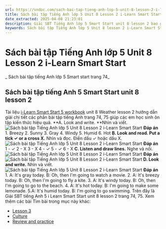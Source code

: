 ```yaml
---
url: https://vndoc.com/sach-bai-tap-tieng-anh-lop-5-unit-8-lesson-2-i-learn-smart-start-338903
title: Sách bài tập Tiếng Anh lớp 5 Unit 8 Lesson 2 i-Learn Smart Start - Sách bài tập tiếng Anh lớp 5 Smart start trang 74 - VnDoc.com
date_extracted: 2025-04-08 21:23:01
description: Giải SBT Tiếng Anh lớp 5 Smart Start unit 8 lesson 2 bao gồm đáp án các phần bài tập tiếng Anh trang 74, 75.
keywords: Sách bài tập Tiếng Anh lớp 5 Unit 8 lesson 2 i-Learn Smart Start,Sách bài tập tiếng Anh lớp 5 Smart start trang 74,smart start grade 5 workbook Unit 8 lesson 2,sách bài tập tiếng anh lớp 5 i learn smart start Unit 8 lesson 2,i Learn Smart Start 5 workbook Unit 8 lesson 2,sách bài tập tiếng anh lớp 5 unit 8 lesson 2,sbt tiếng anh lớp 5 unit 8 lesson 2
---
```


# Sách bài tập Tiếng Anh lớp 5 Unit 8 Lesson 2 i-Learn Smart Start
 _ Sách bài tập tiếng Anh lớp 5 Smart start trang 74_
## Sách bài tập tiếng Anh 5 Smart Start unit 8 lesson 2
Tài liệu [i-Learn Smart Start 5 workbook](<https://vndoc.com/sach-bai-tap-tieng-anh-lop-5-i-learn-smart-start>) unit 8 Weather lesson 2 hướng dẫn giải chi tiết các phần bài tập tiếng Anh trang 74, 75 giúp các em học sinh ôn tập kiến thức hiệu quả.
**A. Look and write. **Nhìn và viết.
![Sách bài tập Tiếng Anh lớp 5 Unit 8 Lesson 2 i-Learn Smart Start](https://i.vdoc.vn/data/image/2025/03/19/sach-bai-tap-tieng-anh-lop-5-unit-8-lesson-2-i-learn-smart-start-1.png)
**Đáp án**
1\. Breezy
2\. Sunny
3\. Gray
4\. Windy
5\. Humid
6\. Hot
**B. Look and read. Put a tick ✓ or a cross X.** Nhìn và đọc. Điền dấu ✓ hoặc dấu X.
![Sách bài tập Tiếng Anh lớp 5 Unit 8 Lesson 2 i-Learn Smart Start](https://i.vdoc.vn/data/image/2025/03/19/sach-bai-tap-tieng-anh-lop-5-unit-8-lesson-2-i-learn-smart-start-2.png)
**Đáp án**
1 - ✓
2 - X
3 - X
4 - ✓
5 - ✓
6 - X
**C. Listen and draw lines.** Nghe và nối.
![Sách bài tập Tiếng Anh lớp 5 Unit 8 Lesson 2 i-Learn Smart Start](https://i.vdoc.vn/data/image/2025/03/19/sach-bai-tap-tieng-anh-lop-5-unit-8-lesson-2-i-learn-smart-start-3.png)
**Đáp án**
![Sách bài tập Tiếng Anh lớp 5 Unit 8 Lesson 2 i-Learn Smart Start](https://i.vdoc.vn/data/image/2025/03/19/sach-bai-tap-tieng-anh-lop-5-unit-8-lesson-2-i-learn-smart-start-4.png)
**D. Look and write.** Nhìn và viết.
![Sách bài tập Tiếng Anh lớp 5 Unit 8 Lesson 2 i-Learn Smart Start](https://i.vdoc.vn/data/image/2025/03/19/sach-bai-tap-tieng-anh-lop-5-unit-8-lesson-2-i-learn-smart-start-5.png)
**Đáp án**
1\. A: It's gray today.
B: Oh, then I'm going to watch a movie.
2\. A: It's breezy today.
B: Oh, then I'm going to fly a kite.
3\. A: It's windy today.
B: Oh, then I'm going to go to the beach.
4\. A: It's hot today.
B: I'm going to make some lemonade.
5.A: It's humid today.
B: I'm going to go swimming.
Trên đây là Giải SBT tiếng Anh 5 i Learn Smart Start unit 8 lesson 2 trang 74, 75.
Xem thêm các bài Tìm bài trong mục này khác:
  * [Lesson 3](</sach-bai-tap-tieng-anh-lop-5-unit-8-lesson-3-i-learn-smart-start-338906>)
  * [Culture](</sach-bai-tap-tieng-anh-lop-5-unit-8-culture-i-learn-smart-start-338908>)
  * [Review and practice](</sach-bai-tap-tieng-anh-lop-5-unit-8-review-and-practice-i-learn-smart-start-338910>)

